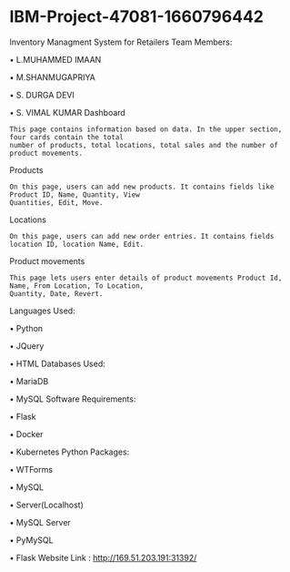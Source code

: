 # IBM-Project-47081-1660796442
Inventory Managment System for Retailers
Team Members:

  • L.MUHAMMED IMAAN 

  • M.SHANMUGAPRIYA
           
  • S. DURGA DEVI
           
  • S. VIMAL KUMAR
Dashboard

    This page contains information based on data. In the upper section, four cards contain the total 
    number of products, total locations, total sales and the number of product movements.
Products

    On this page, users can add new products. It contains fields like Product ID, Name, Quantity, View
    Quantities, Edit, Move.
Locations

    On this page, users can add new order entries. It contains fields location ID, location Name, Edit.
Product movements

    This page lets users enter details of product movements Product Id, Name, From Location, To Location, 
    Quantity, Date, Revert.
Languages Used:

   •	Python

   •	JQuery

   •	HTML
Databases Used:

   •	MariaDB

   •	MySQL 
Software Requirements:

   •    Flask
  
   •    Docker
  
   •    Kubernetes
Python Packages:

   •	WTForms

   •	MySQL

   •	Server(Localhost)

   •	MySQL Server
  
   •    PyMySQL
    
   •    Flask
Website Link : http://169.51.203.191:31392/
